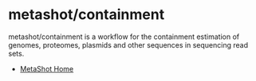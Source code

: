 # metashot/containment

metashot/containment is a workflow for the containment estimation of genomes,
proteomes, plasmids and other sequences in sequencing read sets.

- [MetaShot Home](https://metashot.github.io/)
